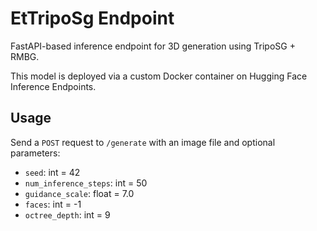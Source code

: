 # EtTripoSg Endpoint

FastAPI-based inference endpoint for 3D generation using TripoSG + RMBG.

This model is deployed via a custom Docker container on Hugging Face Inference Endpoints.

## Usage

Send a `POST` request to `/generate` with an image file and optional parameters:

- `seed`: int = 42
- `num_inference_steps`: int = 50
- `guidance_scale`: float = 7.0
- `faces`: int = -1
- `octree_depth`: int = 9
